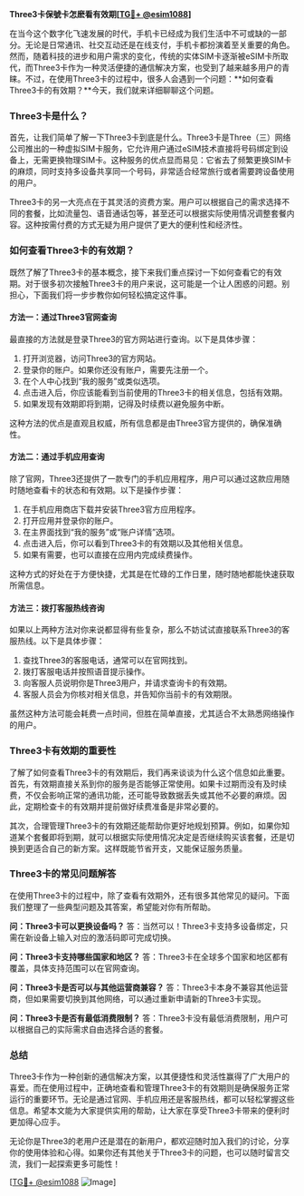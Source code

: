 **Three3卡保號卡怎麽看有效期[[TG💪+ @esim1088](https://t.me/s/esim1088)]**

在当今这个数字化飞速发展的时代，手机卡已经成为我们生活中不可或缺的一部分。无论是日常通讯、社交互动还是在线支付，手机卡都扮演着至关重要的角色。然而，随着科技的进步和用户需求的变化，传统的实体SIM卡逐渐被eSIM卡所取代，而Three3卡作为一种灵活便捷的通信解决方案，也受到了越来越多用户的青睐。不过，在使用Three3卡的过程中，很多人会遇到一个问题：**如何查看Three3卡的有效期？**今天，我们就来详细聊聊这个问题。

### Three3卡是什么？

首先，让我们简单了解一下Three3卡到底是什么。Three3卡是Three（三）网络公司推出的一种虚拟SIM卡服务，它允许用户通过eSIM技术直接将号码绑定到设备上，无需更换物理SIM卡。这种服务的优点显而易见：它省去了频繁更换SIM卡的麻烦，同时支持多设备共享同一个号码，非常适合经常旅行或者需要跨设备使用的用户。

Three3卡的另一大亮点在于其灵活的资费方案。用户可以根据自己的需求选择不同的套餐，比如流量包、语音通话包等，甚至还可以根据实际使用情况调整套餐内容。这种按需付费的方式无疑为用户提供了更大的便利性和经济性。

### 如何查看Three3卡的有效期？

既然了解了Three3卡的基本概念，接下来我们重点探讨一下如何查看它的有效期。对于很多初次接触Three3卡的用户来说，这可能是一个让人困惑的问题。别担心，下面我们将一步步教你如何轻松搞定这件事。

#### 方法一：通过Three3官网查询

最直接的方法就是登录Three3的官方网站进行查询。以下是具体步骤：

1. 打开浏览器，访问Three3的官方网站。
2. 登录你的账户。如果你还没有账户，需要先注册一个。
3. 在个人中心找到“我的服务”或类似选项。
4. 点击进入后，你应该能看到当前使用的Three3卡的相关信息，包括有效期。
5. 如果发现有效期即将到期，记得及时续费以避免服务中断。

这种方法的优点是直观且权威，所有信息都是由Three3官方提供的，确保准确性。

#### 方法二：通过手机应用查询

除了官网，Three3还提供了一款专门的手机应用程序，用户可以通过这款应用随时随地查看卡的状态和有效期。以下是操作步骤：

1. 在手机应用商店下载并安装Three3官方应用程序。
2. 打开应用并登录你的账户。
3. 在主界面找到“我的服务”或“账户详情”选项。
4. 点击进入后，你可以看到Three3卡的有效期以及其他相关信息。
5. 如果有需要，也可以直接在应用内完成续费操作。

这种方式的好处在于方便快捷，尤其是在忙碌的工作日里，随时随地都能快速获取所需信息。

#### 方法三：拨打客服热线咨询

如果以上两种方法对你来说都显得有些复杂，那么不妨试试直接联系Three3的客服热线。以下是具体步骤：

1. 查找Three3的客服电话，通常可以在官网找到。
2. 拨打客服电话并按照语音提示操作。
3. 向客服人员说明你是Three3用户，并请求查询卡的有效期。
4. 客服人员会为你核对相关信息，并告知你当前卡的有效期限。

虽然这种方法可能会耗费一点时间，但胜在简单直接，尤其适合不太熟悉网络操作的用户。

### Three3卡有效期的重要性

了解了如何查看Three3卡的有效期后，我们再来谈谈为什么这个信息如此重要。首先，有效期直接关系到你的服务是否能够正常使用。如果卡过期而没有及时续费，不仅会影响正常的通讯功能，还可能导致数据丢失或其他不必要的麻烦。因此，定期检查卡的有效期并提前做好续费准备是非常必要的。

其次，合理管理Three3卡的有效期还能帮助你更好地规划预算。例如，如果你知道某个套餐即将到期，就可以根据实际使用情况决定是否继续购买该套餐，还是切换到更适合自己的新方案。这样既能节省开支，又能保证服务质量。

### Three3卡的常见问题解答

在使用Three3卡的过程中，除了查看有效期外，还有很多其他常见的疑问。下面我们整理了一些典型问题及其答案，希望能对你有所帮助。

**问：Three3卡可以更换设备吗？**
答：当然可以！Three3卡支持多设备绑定，只需在新设备上输入对应的激活码即可完成切换。

**问：Three3卡支持哪些国家和地区？**
答：Three3卡在全球多个国家和地区都有覆盖，具体支持范围可以在官网查询。

**问：Three3卡是否可以与其他运营商兼容？**
答：Three3卡本身不兼容其他运营商，但如果需要切换到其他网络，可以通过重新申请新的Three3卡实现。

**问：Three3卡是否有最低消费限制？**
答：Three3卡没有最低消费限制，用户可以根据自己的实际需求自由选择合适的套餐。

### 总结

Three3卡作为一种创新的通信解决方案，以其便捷性和灵活性赢得了广大用户的喜爱。而在使用过程中，正确地查看和管理Three3卡的有效期则是确保服务正常运行的重要环节。无论是通过官网、手机应用还是客服热线，都可以轻松掌握这些信息。希望本文能为大家提供实用的帮助，让大家在享受Three3卡带来的便利时更加得心应手。

无论你是Three3的老用户还是潜在的新用户，都欢迎随时加入我们的讨论，分享你的使用体验和心得。如果你还有其他关于Three3卡的问题，也可以随时留言交流，我们一起探索更多可能性！

[[TG💪+ @esim1088](https://t.me/s/esim1088) ![Image](https://i.postimg.cc/4NQfJmqS/Snipaste-2025-05-13-00-14-12.png)]
